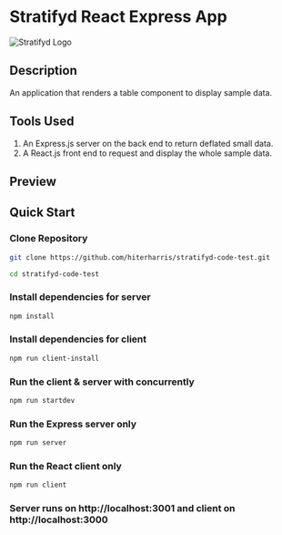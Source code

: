 # Stratifyd React Express App
![Stratifyd Logo](https://www.google.com/url?sa=i&source=images&cd=&ved=2ahUKEwiPq9SrhuLjAhVjU98KHcKdCFsQjRx6BAgBEAU&url=https%3A%2F%2Fwww.businesswire.com%2Fnews%2Fhome%2F20190709005300%2Fen%2FStratifyd-Selected-Present-AI-powered-Analytics-Platform-FinovateFall&psig=AOvVaw00ZRr67XKxByGaEkHQg9FF&ust=1564761866135354)

## Description
An application that renders a table component to display sample data.

## Tools Used
1. An Express.js server on the back end to return deflated small data.
2. A React.js front end to request and display the whole sample data.

## Preview
<!-- ![Table Data Preview](./client/src/images/image.png) -->

## Quick Start

### Clone Repository
``` bash
git clone https://github.com/hiterharris/stratifyd-code-test.git

cd stratifyd-code-test
```

### Install dependencies for server
``` bash
npm install
```

### Install dependencies for client
``` bash
npm run client-install
```

### Run the client & server with concurrently
``` bash
npm run startdev
```

### Run the Express server only
``` bash
npm run server
```

### Run the React client only
``` bash
npm run client
```

### Server runs on http://localhost:3001 and client on http://localhost:3000
